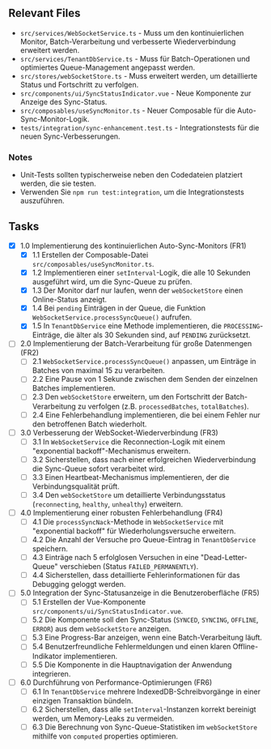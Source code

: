 ## Relevant Files

- `src/services/WebSocketService.ts` - Muss um den kontinuierlichen Monitor, Batch-Verarbeitung und verbesserte Wiederverbindung erweitert werden.
- `src/services/TenantDbService.ts` - Muss für Batch-Operationen und optimiertes Queue-Management angepasst werden.
- `src/stores/webSocketStore.ts` - Muss erweitert werden, um detaillierte Status und Fortschritt zu verfolgen.
- `src/components/ui/SyncStatusIndicator.vue` - Neue Komponente zur Anzeige des Sync-Status.
- `src/composables/useSyncMonitor.ts` - Neuer Composable für die Auto-Sync-Monitor-Logik.
- `tests/integration/sync-enhancement.test.ts` - Integrationstests für die neuen Sync-Verbesserungen.

### Notes

- Unit-Tests sollten typischerweise neben den Codedateien platziert werden, die sie testen.
- Verwenden Sie `npm run test:integration`, um die Integrationstests auszuführen.

## Tasks

- [x] 1.0 Implementierung des kontinuierlichen Auto-Sync-Monitors (FR1)
  - [x] 1.1 Erstellen der Composable-Datei `src/composables/useSyncMonitor.ts`.
  - [x] 1.2 Implementieren einer `setInterval`-Logik, die alle 10 Sekunden ausgeführt wird, um die Sync-Queue zu prüfen.
  - [x] 1.3 Der Monitor darf nur laufen, wenn der `webSocketStore` einen Online-Status anzeigt.
  - [x] 1.4 Bei `pending` Einträgen in der Queue, die Funktion `WebSocketService.processSyncQueue()` aufrufen.
  - [x] 1.5 In `TenantDbService` eine Methode implementieren, die `PROCESSING`-Einträge, die älter als 30 Sekunden sind, auf `PENDING` zurücksetzt.
- [ ] 2.0 Implementierung der Batch-Verarbeitung für große Datenmengen (FR2)
  - [ ] 2.1 `WebSocketService.processSyncQueue()` anpassen, um Einträge in Batches von maximal 15 zu verarbeiten.
  - [ ] 2.2 Eine Pause von 1 Sekunde zwischen dem Senden der einzelnen Batches implementieren.
  - [ ] 2.3 Den `webSocketStore` erweitern, um den Fortschritt der Batch-Verarbeitung zu verfolgen (z.B. `processedBatches`, `totalBatches`).
  - [ ] 2.4 Eine Fehlerbehandlung implementieren, die bei einem Fehler nur den betroffenen Batch wiederholt.
- [ ] 3.0 Verbesserung der WebSocket-Wiederverbindung (FR3)
  - [ ] 3.1 In `WebSocketService` die Reconnection-Logik mit einem "exponential backoff"-Mechanismus erweitern.
  - [ ] 3.2 Sicherstellen, dass nach einer erfolgreichen Wiederverbindung die Sync-Queue sofort verarbeitet wird.
  - [ ] 3.3 Einen Heartbeat-Mechanismus implementieren, der die Verbindungsqualität prüft.
  - [ ] 3.4 Den `webSocketStore` um detaillierte Verbindungsstatus (`reconnecting`, `healthy`, `unhealthy`) erweitern.
- [ ] 4.0 Implementierung einer robusten Fehlerbehandlung (FR4)
  - [ ] 4.1 Die `processSyncNack`-Methode in `WebSocketService` mit "exponential backoff" für Wiederholungsversuche erweitern.
  - [ ] 4.2 Die Anzahl der Versuche pro Queue-Eintrag in `TenantDbService` speichern.
  - [ ] 4.3 Einträge nach 5 erfolglosen Versuchen in eine "Dead-Letter-Queue" verschieben (Status `FAILED_PERMANENTLY`).
  - [ ] 4.4 Sicherstellen, dass detaillierte Fehlerinformationen für das Debugging geloggt werden.
- [ ] 5.0 Integration der Sync-Statusanzeige in die Benutzeroberfläche (FR5)
  - [ ] 5.1 Erstellen der Vue-Komponente `src/components/ui/SyncStatusIndicator.vue`.
  - [ ] 5.2 Die Komponente soll den Sync-Status (`SYNCED`, `SYNCING`, `OFFLINE`, `ERROR`) aus dem `webSocketStore` anzeigen.
  - [ ] 5.3 Eine Progress-Bar anzeigen, wenn eine Batch-Verarbeitung läuft.
  - [ ] 5.4 Benutzerfreundliche Fehlermeldungen und einen klaren Offline-Indikator implementieren.
  - [ ] 5.5 Die Komponente in die Hauptnavigation der Anwendung integrieren.
- [ ] 6.0 Durchführung von Performance-Optimierungen (FR6)
  - [ ] 6.1 In `TenantDbService` mehrere IndexedDB-Schreibvorgänge in einer einzigen Transaktion bündeln.
  - [ ] 6.2 Sicherstellen, dass alle `setInterval`-Instanzen korrekt bereinigt werden, um Memory-Leaks zu vermeiden.
  - [ ] 6.3 Die Berechnung von Sync-Queue-Statistiken im `webSocketStore` mithilfe von `computed` properties optimieren.
